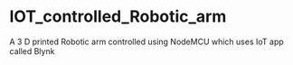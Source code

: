 # IOT_controlled_Robotic_arm
A 3 D printed Robotic arm controlled using NodeMCU which uses IoT app called Blynk
